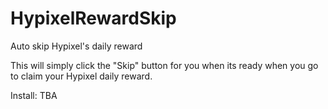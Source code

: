 # HypixelRewardSkip

Auto skip Hypixel's daily reward

This will simply click the "Skip" button for you when its ready when you go to claim your Hypixel daily reward.

Install: TBA